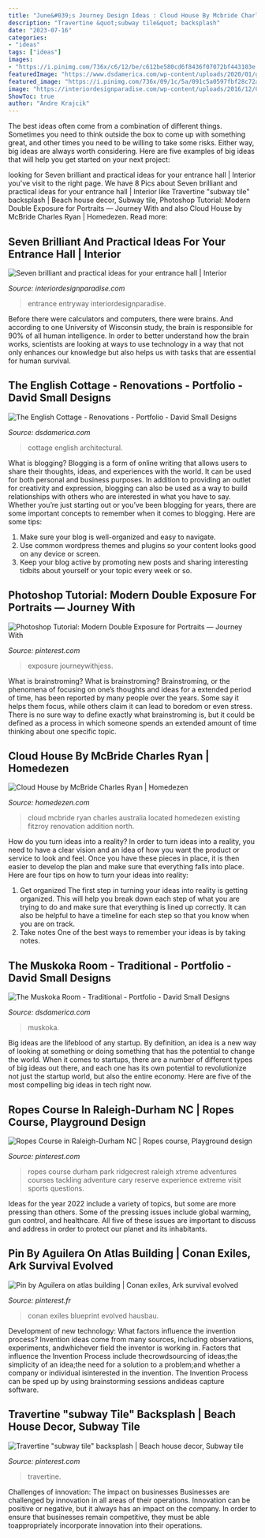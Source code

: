 ```yaml
---
title: "June&#039;s Journey Design Ideas : Cloud House By Mcbride Charles Ryan"
description: "Travertine &quot;subway tile&quot; backsplash"
date: "2023-07-16"
categories:
- "ideas"
tags: ["ideas"]
images:
- "https://i.pinimg.com/736x/c6/12/be/c612be580cd6f8436f07072bf443103e.jpg"
featuredImage: "https://www.dsdamerica.com/wp-content/uploads/2020/01/gallery-english-cottage-03.jpg"
featured_image: "https://i.pinimg.com/736x/09/1c/5a/091c5a0597fbf28c72aaf820bfea89c9.jpg"
image: "https://interiordesignparadise.com/wp-content/uploads/2016/12/Chandelier-in-entrance-hall.jpg"
ShowToc: true
author: "Andre Krajcik"
---
```



The best ideas often come from a combination of different things. Sometimes you need to think outside the box to come up with something great, and other times you need to be willing to take some risks. Either way, big ideas are always worth considering. Here are five examples of big ideas that will help you get started on your next project: 

	

		
looking for Seven brilliant and practical ideas for your entrance hall | Interior you've visit to the right page. We have 8 Pics about Seven brilliant and practical ideas for your entrance hall | Interior like Travertine &quot;subway tile&quot; backsplash | Beach house decor, Subway tile, Photoshop Tutorial: Modern Double Exposure for Portraits — Journey With and also Cloud House by McBride Charles Ryan | Homedezen. Read more:
		
    
## Seven Brilliant And Practical Ideas For Your Entrance Hall | Interior

<img loading=lazy src="https://interiordesignparadise.com/wp-content/uploads/2016/12/Chandelier-in-entrance-hall.jpg" onerror="this.onerror=null;this.src='https://tse1.mm.bing.net/th?id=OIP.1_-hyUjca0oUmC2SG-AMmQHaLH&amp;pid=15.1';" alt="Seven brilliant and practical ideas for your entrance hall | Interior">

_Source: interiordesignparadise.com_

>entrance entryway interiordesignparadise. 

	

Before there were calculators and computers, there were brains. And according to one University of Wisconsin study, the brain is responsible for 90% of all human intelligence. In order to better understand how the brain works, scientists are looking at ways to use technology in a way that not only enhances our knowledge but also helps us with tasks that are essential for human survival.

    
## The English Cottage - Renovations - Portfolio - David Small Designs

<img loading=lazy src="https://www.dsdamerica.com/wp-content/uploads/2020/01/gallery-english-cottage-03.jpg" onerror="this.onerror=null;this.src='https://tse1.mm.bing.net/th?id=OIP.j3Gk7ldU8KQg64FfAGo-JwHaE8&amp;pid=15.1';" alt="The English Cottage - Renovations - Portfolio - David Small Designs">

_Source: dsdamerica.com_

>cottage english architectural. 

	

What is blogging?
Blogging is a form of online writing that allows users to share their thoughts, ideas, and experiences with the world. It can be used for both personal and business purposes. In addition to providing an outlet for creativity and expression, blogging can also be used as a way to build relationships with others who are interested in what you have to say.
Whether you’re just starting out or you’ve been blogging for years, there are some important concepts to remember when it comes to blogging. Here are some tips:

1. Make sure your blog is well-organized and easy to navigate.
2. Use common wordpress themes and plugins so your content looks good on any device or screen.
3. Keep your blog active by promoting new posts and sharing interesting tidbits about yourself or your topic every week or so.

    
## Photoshop Tutorial: Modern Double Exposure For Portraits — Journey With

<img loading=lazy src="https://i.pinimg.com/736x/c6/12/be/c612be580cd6f8436f07072bf443103e.jpg" onerror="this.onerror=null;this.src='https://tse3.mm.bing.net/th?id=OIP.3BP4dRUC6HJJZtXBndtF_gHaLH&amp;pid=15.1';" alt="Photoshop Tutorial: Modern Double Exposure for Portraits — Journey With">

_Source: pinterest.com_

>exposure journeywithjess. 

	

What is brainstroming?
What is brainstroming? Brainstroming, or the phenomena of focusing on one’s thoughts and ideas for a extended period of time, has been reported by many people over the years. Some say it helps them focus, while others claim it can lead to boredom or even stress. There is no sure way to define exactly what brainstroming is, but it could be defined as a process in which someone spends an extended amount of time thinking about one specific topic.

    
## Cloud House By McBride Charles Ryan | Homedezen

<img loading=lazy src="http://www.homedezen.com/wp-content/uploads/2015/04/Cloud-House-by-McBride-Charles-Ryan-05-810x1211.jpg" onerror="this.onerror=null;this.src='https://tse1.mm.bing.net/th?id=OIP.4yXNBJDkGciBPAfz2VWkEgHaLE&amp;pid=15.1';" alt="Cloud House by McBride Charles Ryan | Homedezen">

_Source: homedezen.com_

>cloud mcbride ryan charles australia located homedezen existing fitzroy renovation addition north. 

	

How do you turn ideas into a reality?
In order to turn ideas into a reality, you need to have a clear vision and an idea of how you want the product or service to look and feel. Once you have these pieces in place, it is then easier to develop the plan and make sure that everything falls into place. Here are four tips on how to turn your ideas into reality:
1. Get organized
The first step in turning your ideas into reality is getting organized. This will help you break down each step of what you are trying to do and make sure that everything is lined up correctly. It can also be helpful to have a timeline for each step so that you know when you are on track.
2. Take notes
One of the best ways to remember your ideas is by taking notes.

    
## The Muskoka Room - Traditional - Portfolio - David Small Designs

<img loading=lazy src="https://www.dsdamerica.com/wp-content/uploads/2020/01/gallery-muskoka-room-05.jpg" onerror="this.onerror=null;this.src='https://tse3.mm.bing.net/th?id=OIP.GTS7ClGggcZe9N4b1Xz9IQHaEH&amp;pid=15.1';" alt="The Muskoka Room - Traditional - Portfolio - David Small Designs">

_Source: dsdamerica.com_

>muskoka. 

	

Big ideas are the lifeblood of any startup. By definition, an idea is a new way of looking at something or doing something that has the potential to change the world. When it comes to startups, there are a number of different types of big ideas out there, and each one has its own potential to revolutionize not just the startup world, but also the entire economy. Here are five of the most compelling big ideas in tech right now.

    
## Ropes Course In Raleigh-Durham NC | Ropes Course, Playground Design

<img loading=lazy src="https://i.pinimg.com/736x/09/1c/5a/091c5a0597fbf28c72aaf820bfea89c9.jpg" onerror="this.onerror=null;this.src='https://tse1.mm.bing.net/th?id=OIP.0LSDXFGjJLxAu_5zkripLwHaFj&amp;pid=15.1';" alt="Ropes Course in Raleigh-Durham NC | Ropes course, Playground design">

_Source: pinterest.com_

>ropes course durham park ridgecrest raleigh xtreme adventures courses tackling adventure cary reserve experience extreme visit sports questions. 

	

Ideas for the year 2022 include a variety of topics, but some are more pressing than others. Some of the pressing issues include global warming, gun control, and healthcare. All five of these issues are important to discuss and address in order to protect our planet and its inhabitants.

    
## Pin By Aguilera On Atlas Building | Conan Exiles, Ark Survival Evolved

<img loading=lazy src="https://i.pinimg.com/736x/5d/f7/87/5df7870917b48d2de5f0ea52172291d7.jpg" onerror="this.onerror=null;this.src='https://tse2.mm.bing.net/th?id=OIP.RXN8ZTbUBirwKlkinR-CNAHaEq&amp;pid=15.1';" alt="Pin by Aguilera on atlas building | Conan exiles, Ark survival evolved">

_Source: pinterest.fr_

>conan exiles blueprint evolved hausbau. 

	

Development of new technology: What factors influence the invention process?
Invention ideas come from many sources, including observations, experiments, andwhichever field the inventor is working in. Factors that influence the Invention Process include thecrowdsourcing of ideas;the simplicity of an idea;the need for a solution to a problem;and whether a company or individual isinterested in the invention. The Invention Process can be sped up by using brainstorming sessions andideas capture software.

    
## Travertine &quot;subway Tile&quot; Backsplash | Beach House Decor, Subway Tile

<img loading=lazy src="https://i.pinimg.com/736x/68/c0/9a/68c09a51e00c52216d7cba2ae9a3017f.jpg" onerror="this.onerror=null;this.src='https://tse2.mm.bing.net/th?id=OIP.ca1hcmWewpIC2wyUhRVvJQHaNK&amp;pid=15.1';" alt="Travertine &quot;subway tile&quot; backsplash | Beach house decor, Subway tile">

_Source: pinterest.com_

>travertine. 

	

Challenges of innovation: The impact on businesses
Businesses are challenged by innovation in all areas of their operations. Innovation can be positive or negative, but it always has an impact on the company. In order to ensure that businesses remain competitive, they must be able toappropriately incorporate innovation into their operations.

